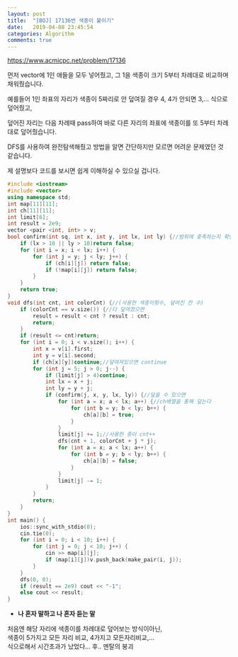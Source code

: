 ```yaml
---
layout: post
title:  "[BOJ] 17136번 색종이 붙이기"
date:   2019-04-08 23:45:54
categories: Algorithm
comments: true
---
```


https://www.acmicpc.net/problem/17136  


먼저 vector에 1인 애들을 모두 넣어줬고, 그 1을 색종이 크기 5부터 차례대로 비교하며 채워줬습니다.  

예를들어 1인 좌표의 자리가 색종이 5짜리로 안 덮여질 경우 4, 4가 안되면 3,... 식으로 덮어줬고,  

덮어진 자리는 다음 차례때 pass하여 바로 다른 자리의 좌표에 색종이를 또 5부터 차례대로 덮어줬습니다.  

DFS를 사용하여 완전탐색해줬고 방법을 알면 간단하지만 모르면 어려운 문제였던 것 같습니다.  

제 설명보다 코드를 보시면 쉽게 이해하실 수 있으실 겁니다.  



~~~cpp
#include <iostream>
#include <vector>
using namespace std;
int map[11][11];
int ch[11][11];
int limit[6];
int result = 2e9;
vector <pair <int, int> > v;
bool confirm(int sq, int x, int y, int lx, int ly) {//범위에 충족하는지 확인
    if (lx > 10 || ly > 10)return false;
    for (int i = x; i < lx; i++) {
        for (int j = y; j < ly; j++) {
            if (ch[i][j]) return false;
            if (!map[i][j]) return false;
        }
    }
    return true;
}
void dfs(int cnt, int colorCnt) {//(사용한 색종이횟수, 덮여진 칸 수)
    if (colorCnt == v.size()) {//다 덮여졌으면
        result = result < cnt ? result : cnt;
        return;
    }
    if (result <= cnt)return;
    for (int i = 0; i < v.size(); i++) {
        int x = v[i].first;
        int y = v[i].second;
        if (ch[x][y])continue;//덮여져있으면 continue
        for (int j = 5; j > 0; j--) {
            if (limit[j] > 4)continue;
            int lx = x + j;
            int ly = y + j;
            if (confirm(j, x, y, lx, ly)) {//덮을 수 있으면
                for (int a = x; a < lx; a++) {//ch배열을 통해 덮는다
                    for (int b = y; b < ly; b++) {
                        ch[a][b] = true;
                    }
                }
                limit[j] += 1;//사용한 종이 cnt++
                dfs(cnt + 1, colorCnt + j * j);
                for (int a = x; a < lx; a++) {
                    for (int b = y; b < ly; b++) {
                        ch[a][b] = false;
                    }
                }
                limit[j] -= 1;
            }
        }
        return;
    }
}
int main() {
    ios::sync_with_stdio(0);
    cin.tie(0);
    for (int i = 0; i < 10; i++) {
        for (int j = 0; j < 10; j++) {
            cin >> map[i][j];
            if (map[i][j])v.push_back(make_pair(i, j));
        }
    }
    dfs(0, 0);
    if (result == 2e9) cout << "-1";
    else cout << result;
}
~~~




- **나 혼자 말하고 나 혼자 듣는 말**

처음엔 해당 자리에 색종이를 차례대로 덮어보는 방식이아닌,  
색종이 5가지고 모든 자리 비교, 4가지고 모든자리비교,...  
식으로해서 시간초과가 났었다... 후.. 멘탈의 붕괴  

